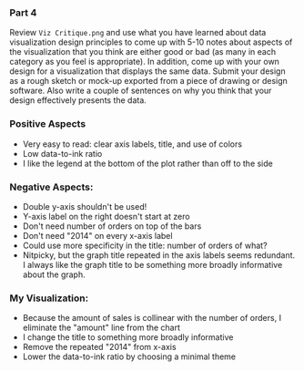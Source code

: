 ### Part 4
Review `Viz Critique.png` and use what you have learned about data visualization design principles to come up with 5-10 notes about aspects of the visualization that you think are either good or bad (as many in each category as you feel is appropriate). In addition, come up with your own design for a visualization that displays the same data. Submit your design as a rough sketch or mock-up exported from a piece of drawing or design software. Also write a couple of sentences on why you think that your design effectively presents the data.

### Positive Aspects
- Very easy to read: clear axis labels, title, and use of colors
- Low data-to-ink ratio
- I like the legend at the bottom of the plot rather than off to the side

### Negative Aspects:
- Double y-axis shouldn't be used!
- Y-axis label on the right doesn't start at zero
- Don't need number of orders on top of the bars
- Don't need "2014" on every x-axis label
- Could use more specificity in the title: number of orders of what?
- Nitpicky, but the graph title repeated in the axis labels seems redundant. I always like the graph title to be something more broadly informative about the graph.


### My Visualization:
- Because the amount of sales is collinear with the number of orders, I eliminate the "amount" line from the chart
- I change the title to something more broadly informative
- Remove the repeated "2014" from x-axis
- Lower the data-to-ink ratio by choosing a minimal theme
